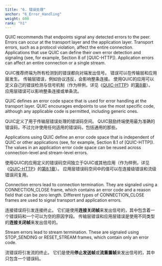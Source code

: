 ```yaml
---
title: "6. 错误处理"
anchor: "6_Error_Handling"
weight: 600
rank: "h1"
---
```


QUIC recommends that endpoints signal any detected errors to the peer. Errors can occur at the transport layer and the application layer. Transport errors, such as a protocol violation, affect the entire connection. Applications that use QUIC can define their own error detection and signaling (see, for example, Section 8 of [QUIC-HTTP]). Application errors can affect an entire connection or a single stream.

QUIC推荐终端为所有检测到的错误都向对端发出信号。
错误可以在传输层和应用层发生。
传输层错误，例如协议违反，会影响整条连接。
使用QUIC的应用可以定义自己的错误检测与信号机制（作为样例，详见《[QUIC-HTTP](../RFC9114_Chinese_Simplified)》的[第8章](../RFC9114_Chinese_Simplified/#8_Error_Handling)）。
应用层错误可以影响整条连接或单条流。

QUIC defines an error code space that is used for error handling at the transport layer. QUIC encourages endpoints to use the most specific code, although any applicable code is permitted, including generic ones.

QUIC定义了用于传输层错误处理的错误码空间。
QUIC鼓励终端使用最为准确的错误码，不过允许使用任何适用的错误码，包括通用的那些。

Applications using QUIC define an error code space that is independent of QUIC or other applications (see, for example, Section 8.1 of [QUIC-HTTP]). The values in an application error code space can be reused across connection-level and stream-level errors.

使用QUIC的应用定义的错误码空间独立于QUIC或其他应用（作为样例，详见《[QUIC-HTTP](../RFC9114_Chinese_Simplified)》的[第8.1章](../RFC9114_Chinese_Simplified/#8.1_HTTP3_Error_Codes)）。
应用层错误码空间中的值可以在连接级错误和流级错误间复用。

Connection errors lead to connection termination. They are signaled using a CONNECTION_CLOSE frame, which contains an error code and a reason field that can be zero length. Different types of CONNECTION_CLOSE frames are used to signal transport and application errors.

连接错误将引发连接终止。
它们是使用**连接关闭帧**来发出信号的，其中包含着一个错误码和一个可以为空的原因字段。
传输层错误和应用层错误是使用不同类型的**连接关闭帧**来发出信号的。

Stream errors lead to stream termination. These are signaled using STOP_SENDING or RESET_STREAM frames, which contain only an error code.

流错误将引发流的终止。
它们是使用**停止发送帧**或**流重置帧**来发出信号的，其中只包含一个错误码。
